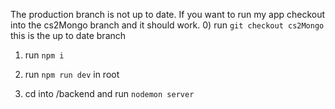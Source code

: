 
The production branch is not up to date. If you want to run my app checkout into the cs2Mongo branch and it should work.
0) run `git checkout cs2Mongo` this is the up to date branch

1) run `npm i`

2) run `npm run dev` in root

3) cd into /backend and run `nodemon server`
